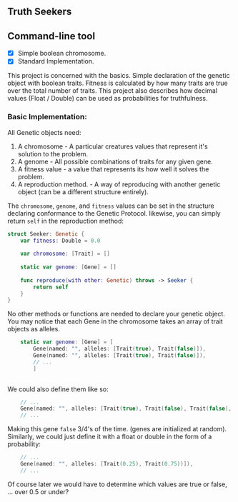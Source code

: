 ## Truth Seekers
## Command-line tool
- [x] Simple boolean chromosome. 
- [x] Standard Implementation.

This project is concerned with the basics. Simple declaration of the genetic object with boolean traits.
Fitness is calculated by how many traits are true over the total number of traits.
This project also describes how decimal values (Float / Double) can be used as probabilities for truthfulness.

### Basic Implementation:

All Genetic objects need: 
1) A chromosome - A particular creatures values that represent it's solution to the problem.
2) A genome - All possible combinations of traits for any given gene.
3) A fitness value - a value that represents its how well it solves the problem.
4) A reproduction method.  - A way of reproducing with another genetic object (can be a different structure entirely). 

The `chromosome`, `genome`, and `fitness` values can be set in the structure declaring conformance to the Genetic Protocol. 
likewise, you can simply return `self` in the reproduction method:

```Swift
struct Seeker: Genetic {
    var fitness: Double = 0.0
    
    var chromosome: [Trait] = []
    
    static var genome: [Gene] = []
    
    func reproduce(with other: Genetic) throws -> Seeker {
        return self
    }
}
```

No other methods or functions are needed to declare your genetic object. 
You may notice that each Gene in the chromosome takes an array of trait objects as alleles.

```Swift 
    static var genome: [Gene] = [
        Gene(named: "", alleles: [Trait(true), Trait(false)]),
        Gene(named: "", alleles: [Trait(true), Trait(false)]),
        // ...
        ]
        
```
We could also define them like so: 
```Swift
    // ...
    Gene(named: "", alleles: [Trait(true), Trait(false), Trait(false), Trait(false)]),
    // ...
```
Making this gene `false` 3/4's of the time.  (genes are initialized at random).
Similarly, we could just define it with a float or double in the form of a probability: 
```Swift
    // ...
    Gene(named: "", alleles: [Trait(0.25), Trait(0.75))]),
    // ...
```
Of course later we would have to determine which values are true or false, ... over 0.5 or under?
